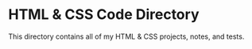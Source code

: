# HTML & CSS Code Directory

This directory contains all of my HTML & CSS projects, notes, and tests.